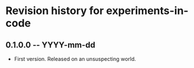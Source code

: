 # Revision history for experiments-in-code

## 0.1.0.0 -- YYYY-mm-dd

* First version. Released on an unsuspecting world.
